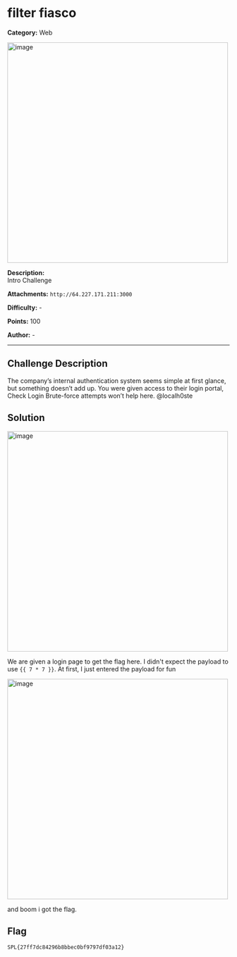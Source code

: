 # filter fiasco

**Category:** Web

<img width="500" height="500" alt="image" src="https://github.com/user-attachments/assets/5f43be7e-3b01-4b29-84ca-6805df9047fb" />

**Description:**  
Intro Challenge

**Attachments:**  ```http://64.227.171.211:3000``` 

**Difficulty:** -  

**Points:** 100 

**Author:** - 

---

## Challenge Description
The company’s internal authentication system seems simple at first glance, but something doesn’t add up. You were given access to their login portal,
Check Login
Brute-force attempts won’t help here. @localh0ste

## Solution

<img width="500" height="500" alt="image" src="https://github.com/user-attachments/assets/00d952b9-ca45-411c-af50-537b86a73156" />

We are given a login page to get the flag here. I didn't expect the payload to use ```{{ 7 * 7 }}```. At first, I just entered the payload for fun

<img width="500" height="500" alt="image" src="https://github.com/user-attachments/assets/8425fa1d-947d-469b-8154-ccc004fb28c3" />

and boom i got the flag.

## Flag

```
SPL{27ff7dc84296b8bbec0bf9797df03a12} 
```
